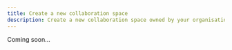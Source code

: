 ```yaml
---
title: Create a new collaboration space
description: Create a new collaboration space owned by your organisation
---
```


Coming soon...

